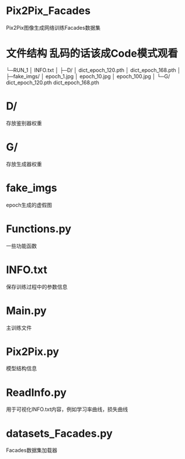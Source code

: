 # Pix2Pix_Facades
Pix2Pix图像生成网络训练Facades数据集

# 文件结构  乱码的话该成Code模式观看
└─RUN_1
    │  INFO.txt
    │
    ├─D/
    │      dict_epoch_120.pth
    │      dict_epoch_168.pth
    │
    ├─fake_imgs/
    │      epoch_1.jpg
    │      epoch_10.jpg
    │      epoch_100.jpg
    │
    └─G/
            dict_epoch_120.pth
            dict_epoch_168.pth

# D/
存放鉴别器权重

# G/
存放生成器权重

# fake_imgs
epoch生成的虚假图

# Functions.py
一些功能函数

# INFO.txt
保存训练过程中的参数信息

# Main.py
主训练文件

# Pix2Pix.py
模型结构信息

# ReadInfo.py
用于可视化INFO.txt内容，例如学习率曲线，损失曲线

# datasets_Facades.py
Facades数据集加载器







